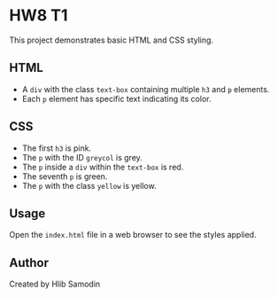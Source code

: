 # HW8 T1

This project demonstrates basic HTML and CSS styling.

## HTML

- A `div` with the class `text-box` containing multiple `h3` and `p` elements.
- Each `p` element has specific text indicating its color.

## CSS

- The first `h3` is pink.
- The `p` with the ID `greycol` is grey.
- The `p` inside a `div` within the `text-box` is red.
- The seventh `p` is green.
- The `p` with the class `yellow` is yellow.

## Usage

Open the `index.html` file in a web browser to see the styles applied.

## Author

Created by Hlib Samodin
